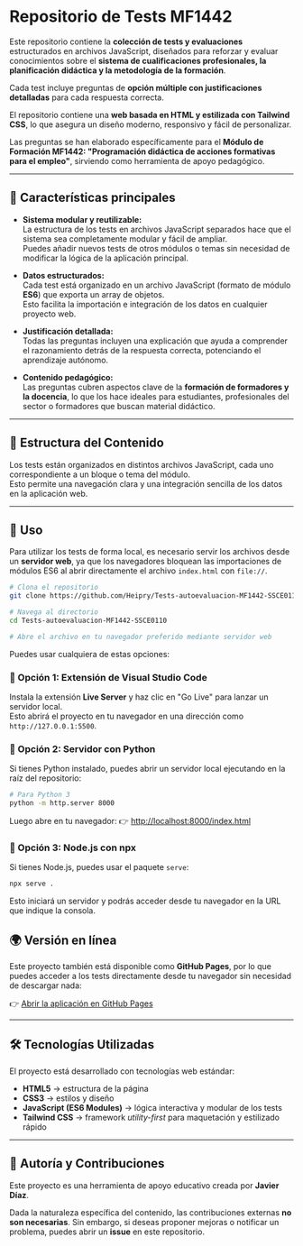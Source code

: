 # Repositorio de Tests MF1442

Este repositorio contiene la **colección de tests y evaluaciones** estructurados en archivos JavaScript, diseñados para reforzar y evaluar conocimientos sobre el **sistema de cualificaciones profesionales, la planificación didáctica y la metodología de la formación**.  

Cada test incluye preguntas de **opción múltiple con justificaciones detalladas** para cada respuesta correcta.  

El repositorio contiene una **web basada en HTML y estilizada con Tailwind CSS**, lo que asegura un diseño moderno, responsivo y fácil de personalizar.  

Las preguntas se han elaborado específicamente para el **Módulo de Formación MF1442: "Programación didáctica de acciones formativas para el empleo"**, sirviendo como herramienta de apoyo pedagógico.

---

## 📌 Características principales

- **Sistema modular y reutilizable:**  
  La estructura de los tests en archivos JavaScript separados hace que el sistema sea completamente modular y fácil de ampliar.  
  Puedes añadir nuevos tests de otros módulos o temas sin necesidad de modificar la lógica de la aplicación principal.  

- **Datos estructurados:**  
  Cada test está organizado en un archivo JavaScript (formato de módulo **ES6**) que exporta un array de objetos.  
  Esto facilita la importación e integración de los datos en cualquier proyecto web.  

- **Justificación detallada:**  
  Todas las preguntas incluyen una explicación que ayuda a comprender el razonamiento detrás de la respuesta correcta, potenciando el aprendizaje autónomo.  

- **Contenido pedagógico:**  
  Las preguntas cubren aspectos clave de la **formación de formadores y la docencia**, lo que los hace ideales para estudiantes, profesionales del sector o formadores que buscan material didáctico.  

---

## 📂 Estructura del Contenido

Los tests están organizados en distintos archivos JavaScript, cada uno correspondiente a un bloque o tema del módulo.  
Esto permite una navegación clara y una integración sencilla de los datos en la aplicación web.  

---


## 🚀 Uso

Para utilizar los tests de forma local, es necesario servir los archivos desde un **servidor web**, ya que los navegadores bloquean las importaciones de módulos ES6 al abrir directamente el archivo `index.html` con `file://`.
```bash
# Clona el repositorio
git clone https://github.com/Heipry/Tests-autoevaluacion-MF1442-SSCE0110.git

# Navega al directorio
cd Tests-autoevaluacion-MF1442-SSCE0110

# Abre el archivo en tu navegador preferido mediante servidor web
````

Puedes usar cualquiera de estas opciones:

### 🔹 Opción 1: Extensión de Visual Studio Code
Instala la extensión **Live Server** y haz clic en "Go Live" para lanzar un servidor local.  
Esto abrirá el proyecto en tu navegador en una dirección como `http://127.0.0.1:5500`.

### 🔹 Opción 2: Servidor con Python
Si tienes Python instalado, puedes abrir un servidor local ejecutando en la raíz del repositorio:

```bash
# Para Python 3
python -m http.server 8000
````

Luego abre en tu navegador:
👉 [http://localhost:8000/index.html](http://localhost:8000/index.html)

### 🔹 Opción 3: Node.js con npx

Si tienes Node.js, puedes usar el paquete `serve`:

```bash
npx serve .
```

Esto iniciará un servidor y podrás acceder desde tu navegador en la URL que indique la consola.



## 🌍 Versión en línea

Este proyecto también está disponible como **GitHub Pages**, por lo que puedes acceder a los tests directamente desde tu navegador sin necesidad de descargar nada:

👉 [Abrir la aplicación en GitHub Pages](https://heipry.github.io/Tests-autoevaluacion-MF1442-SSCE0110/)

---

## 🛠️ Tecnologías Utilizadas

El proyecto está desarrollado con tecnologías web estándar:

* **HTML5** → estructura de la página
* **CSS3** → estilos y diseño
* **JavaScript (ES6 Modules)** → lógica interactiva y modular de los tests
* **Tailwind CSS** → framework *utility-first* para maquetación y estilizado rápido

---

## 👤 Autoría y Contribuciones

Este proyecto es una herramienta de apoyo educativo creada por **Javier Díaz**.

Dada la naturaleza específica del contenido, las contribuciones externas **no son necesarias**.
Sin embargo, si deseas proponer mejoras o notificar un problema, puedes abrir un **issue** en este repositorio.
